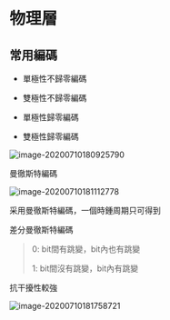 # 物理層

## 常用編碼

* 單極性不歸零編碼

* 雙極性不歸零編碼
* 單極性歸零編碼
* 雙極性歸零編碼

![image-20200710180925790](C:\Users\jackyfeng\AppData\Roaming\Typora\typora-user-images\image-20200710180925790.png)

曼徹斯特編碼

![image-20200710181112778](D:\google\電子書\學習筆記\image-20200710181112778.png)

采用曼徹斯特編碼，一個時鍾周期只可得到



差分曼徹斯特編碼

> 0: bit間有跳變，bit內也有跳變
>
> 1: bit間沒有跳變，bit內有跳變

抗干擾性較強

![image-20200710181758721](D:\google\電子書\學習筆記\image-20200710181758721.png)